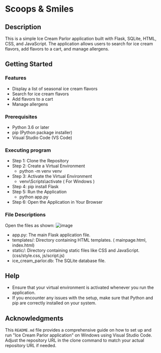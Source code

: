 # Scoops & Smiles

## Description

This is a simple Ice Cream Parlor application built with Flask, SQLite, HTML, CSS, and JavaScript. 
The application allows users to search for ice cream flavors, add flavors to a cart, and manage allergens.

## Getting Started

### Features

* Display a list of seasonal ice cream flavors
* Search for ice cream flavors
* Add flavors to a cart
* Manage allergens

### Prerequisites

* Python 3.6 or later
* pip (Python package installer)
* Visual Studio Code (VS Code)

### Executing program

* Step 1: Clone the Repository
* Step 2: Create a Virtual Environment
     * python -m venv venv
* Step 3: Activate the Virtual Environment
     * venv\Scripts\activate ( For Windows )
* Step 4: pip install Flask
* Step 5: Run the Application
     * python app.py
* Step 6: Open the Application in Your Browser
  
### File Descriptions
Open the files as shown:
![image](https://github.com/JahnaviGorlagunta/Scoops-Smiles/assets/172537713/9c8fa928-fcbb-44e6-a645-5561709ac67e)

* app.py: The main Flask application file.
* templates/: Directory containing HTML templates. ( mainpage.html, index.html)
* static/: Directory containing static files like CSS and JavaScript.(css/style.css, js/script.js)
* ice_cream_parlor.db: The SQLite database file.

## Help

* Ensure that your virtual environment is activated whenever you run the application.
* If you encounter any issues with the setup, make sure that Python and pip are correctly installed on your system.

## Acknowledgments
This `README.md` file provides a comprehensive guide on how to set up and run "Ice Cream Parlor application" on Windows using Visual Studio Code. Adjust the repository URL in the clone command to match your actual repository URL if needed.
